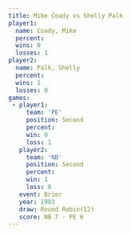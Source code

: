 ```yaml
---
title: Mike Coady vs Shelly Palk
player1:            
  name: Coady, Mike 
  percent:          
  wins: 0           
  losses: 1         
player2:            
  name: Palk, Shelly
  percent:          
  wins: 1           
  losses: 0         
games:
 - player1:          
     team: 'PE'      
     position: Second
     percent:        
     win: 0          
     loss: 1         
   player2:          
     team: 'NB'      
     position: Second
     percent:        
     win: 1          
     loss: 0         
   event: Brier         
   year: 1983           
   draw: Round Robin(12)
   score: NB 7 - PE 6   
---
```


